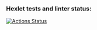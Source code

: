 ### Hexlet tests and linter status:
[![Actions Status](https://github.com/wake7777/frontend-project-lvl3/workflows/hexlet-check/badge.svg)](https://github.com/wake7777/frontend-project-lvl3/actions)